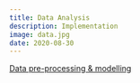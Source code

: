 ```yaml
---
title: Data Analysis
description: Implementation
image: data.jpg
date: 2020-08-30
---
```


<a href="https://github.com/hayleyshim/data_analysis">Data pre-processing & modelling



